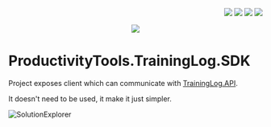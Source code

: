 <!--Category:Powershell--> 
 <p align="right">
   <a href="./ProductivityTools.TrainingLog.SDK.md"><img src="Images/Header/documentation_40.png" /></a>
    <a href="https://www.powershellgallery.com/packages/ProductivityTools.TrainingLog.Endomondo/"><img src="Images/Header/Powershell_border_40px.png" /></a>
    <a href="http://productivitytools.tech/import-modulesfromdirectory/"><img src="Images/Header/ProductivityTools_green_40px_2.png" /><a> 
    <a href="https://github.com/ProductivityTools-TrainingLog/ProductivityTools.TrainingLog.Endomondo.Cmdlet"><img src="Images/Header/Github_border_40px.png" /></a>
</p>
<p align="center">
    <a href="http://productivitytools.tech/">
        <img src="Images/Header/LogoTitle_green_500px.png" />
    </a>
</p>


# ProductivityTools.TrainingLog.SDK

Project exposes client which can communicate with  [TrainingLog.API](https://github.com/ProductivityTools-TrainingLog/ProductivityTools.TrainingLog.Api). 

It doesn't need to be used, it make it just simpler. 

![SolutionExplorer](Images/SolutionExplorer.png)
